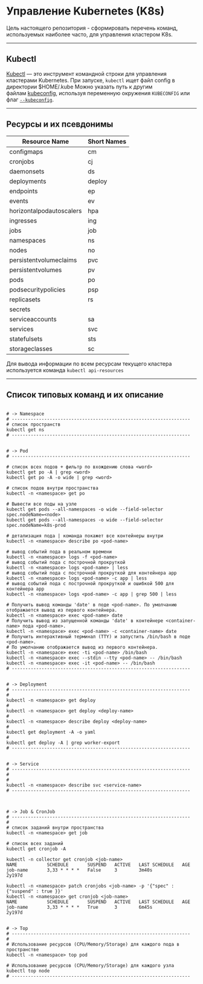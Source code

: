 # Управление Kubernetes (K8s)

Цель настоящего репозитория - сформировать перечень команд,
используемых наиболее часто, для управления кластером K8s.

---

## Kubectl

[Kubectl](https://kubernetes.io/ru/docs/reference/kubectl/overview/) — это инструмент командной строки для управления кластерами Kubernetes.
При запуске, `kubectl` ищет файл config в директории $HOME/.kube
Можно указать путь к другим файлам [kubeconfig](https://kubernetes.io/docs/concepts/configuration/organize-cluster-access-kubeconfig/), используя переменную окружения `KUBECONFIG` или флаг [`--kubeconfig`](https://kubernetes.io/docs/concepts/configuration/organize-cluster-access-kubeconfig/).

---

## Ресурсы и их псевдонимы

| Resource Name            | Short Names |
| ------------------------ | ----------- |
| configmaps               | cm          |
| cronjobs                 | cj          |
| daemonsets               | ds          |
| deployments              | deploy      |
| endpoints                | ep          |
| events                   | ev          |
| horizontalpodautoscalers | hpa         |
| ingresses                | ing         |
| jobs                     | job         |
| namespaces               | ns          |
| nodes                    | no          |
| persistentvolumeclaims   | pvc         |
| persistentvolumes        | pv          |
| pods                     | po          |
| podsecuritypolicies      | psp         |
| replicasets              | rs          |
| secrets                  |             |
| serviceaccounts          | sa          |
| services                 | svc         |
| statefulsets             | sts         |
| storageclasses           | sc          |

Для вывода информации по всем ресурсам текущего кластера используется команда `kubectl api-resources`

---

## Список типовых команд и их описание

```shell

# -> Namespace
# ------------------------------------------------------------------
# список пространств
kubectl get ns
# ------------------------------------------------------------------


# -> Pod
# ------------------------------------------------------------------

# список всех подов + фильтр по вхождению слова <word>
kubectl get po -A | grep <word>
kubectl get po -A -o wide | grep <word>

# список подов внутри пространства
kubectl -n <namespace> get po

# Вывести все поды на узле
kubectl get pods --all-namespaces -o wide --field-selector spec.nodeName=<node>
kubectl get pods --all-namespaces -o wide --field-selector spec.nodeName=k8s-prod

# детализация пода | команда покажет все контейнеры внутри
kubectl -n <namespace> describe po <pod-name>

# вывод событий пода в реальном времени
kubectl -n <namespace> logs -f <pod-name>
# вывод событий пода с построчной прокруткой
kubectl -n <namespace> logs <pod-name> | less
# вывод событий пода с построчной прокруткой для контейнера app
kubectl -n <namespace> logs <pod-name> -c app | less
# вывод событий пода с построчной прокруткой и ошибкой 500 для контейнера app
kubectl -n <namespace> logs <pod-name> -c app | grep 500 | less

# Получить вывод команды 'date' в поде <pod-name>. По умолчанию отображается вывод из первого контейнера.
kubectl -n <namespace> exec <pod-name> date
# Получить вывод из запущенной команды 'date' в контейнере <container-name> пода <pod-name>.
kubectl -n <namespace> exec <pod-name> -c <container-name> date
# Получить интерактивный терминал (TTY) и запустить /bin/bash в поде <pod-name>.
# По умолчанию отображается вывод из первого контейнера.
kubectl -n <namespace> exec -ti <pod-name> /bin/bash
kubectl -n <namespace> exec --stdin --tty <pod-name> -- /bin/bash
kubectl -n <namespace> exec -it <pod-name> -- /bin/bash
# ------------------------------------------------------------------


# -> Deployment
# ------------------------------------------------------------------
#
kubectl -n <namespace> get deploy
#
kubectl -n <namespace> get deploy <deploy-name>
#
kubectl -n <namespace> describe deploy <deploy-name>
#
kubectl get deployment -A -o yaml
#
kubectl get deploy -A | grep worker-export
# ------------------------------------------------------------------


# -> Service
# ------------------------------------------------------------------
#
#
kubectl -n <namespace> describe svc <service-name>
# ------------------------------------------------------------------



# -> Job & CronJob
# ------------------------------------------------------------------
#
# список заданий внутри пространства
kubectl -n <namespace> get job

# список всех заданий
kubectl get cronjob -A

kubectl -n collector get cronjob <job-name>
NAME           SCHEDULE       SUSPEND   ACTIVE   LAST SCHEDULE   AGE
job-name       3,33 * * * *   False     3        3m40s           2y197d

kubectl -n <namespace> patch cronjobs <job-name> -p '{"spec" : {"suspend" : true }}'
kubectl -n <namespace> get cronjob <job-name>
NAME           SCHEDULE       SUSPEND   ACTIVE   LAST SCHEDULE   AGE
job-name       3,33 * * * *   True      3        6m45s           2y197d


# -> Top
# ------------------------------------------------------------------
#
# Использование ресурсов (CPU/Memory/Storage) для каждого пода в пространстве
kubectl -n <namespace> top pod

# Использование ресурсов (CPU/Memory/Storage) для каждого узла
kubectl top node
# ------------------------------------------------------------------

